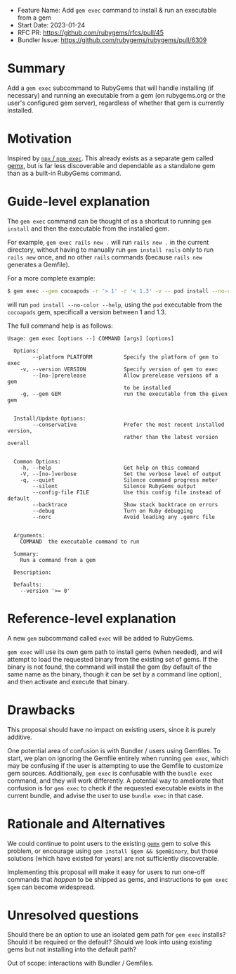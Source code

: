 - Feature Name: Add `gem exec` command to install & run an executable from a gem
- Start Date: 2023-01-24
- RFC PR: <https://github.com/rubygems/rfcs/pull/45>
- Bundler Issue: <https://github.com/rubygems/rubygems/pull/6309>

# Summary

Add a `gem exec` subcommand to RubyGems that will handle installing (if necessary) and running an executable from a gem (on rubygems.org or the user's configured gem server), regardless of whether that gem is currently installed.

# Motivation

Inspired by [`npx` / `npm exec`](https://docs.npmjs.com/cli/v9/commands/npm-exec). This already exists as a separate gem called [gemx](https://github.com/rubygems/gemx), but is far less discoverable and dependable as a standalone gem than as a built-in RubyGems command.

# Guide-level explanation

The `gem exec` command can be thought of as a shortcut to running `gem install` and then the executable from the installed gem.

For example, `gem exec rails new .` will run `rails new .` in the current directory, without having to manually run `gem install rails` only to run `rails new` once, and no other `rails` commands (because `rails new` generates a Gemfile).

For a more complete example:

```sh
$ gem exec --gem cocoapods -r '> 1' -r '< 1.3' -v -- pod install --no-color --help
```

will run `pod install --no-color --help`, using the `pod` executable from the `cocoapods` gem, specificall a version between 1 and 1.3.

The full command help is as follows:

```
Usage: gem exec [options --] COMMAND [args] [options]

  Options:
        --platform PLATFORM          Specify the platform of gem to exec
    -v, --version VERSION            Specify version of gem to exec
        --[no-]prerelease            Allow prerelease versions of a gem
                                     to be installed
    -g, --gem GEM                    run the executable from the given gem


  Install/Update Options:
        --conservative               Prefer the most recent installed version,
                                     rather than the latest version overall


  Common Options:
    -h, --help                       Get help on this command
    -V, --[no-]verbose               Set the verbose level of output
    -q, --quiet                      Silence command progress meter
        --silent                     Silence RubyGems output
        --config-file FILE           Use this config file instead of default
        --backtrace                  Show stack backtrace on errors
        --debug                      Turn on Ruby debugging
        --norc                       Avoid loading any .gemrc file


  Arguments:
    COMMAND  the executable command to run

  Summary:
    Run a command from a gem

  Description:

  Defaults:
    --version '>= 0'
```

# Reference-level explanation

A new `gem` subcommand called `exec` will be added to RubyGems.

`gem exec` will use its own gem path to install gems (when needed), and will attempt to load the requested binary from the existing set of gems.
If the binary is not found, the command will install the gem (by default of the same name as the binary, though it can be set by a command line option),
and then activate and execute that binary.

# Drawbacks

This proposal should have no impact on existing users, since it is purely additive.

One potential area of confusion is with Bundler / users using Gemfiles.
To start, we plan on ignoring the Gemfile entirely when running `gem exec`, which may be confusing if the user is attempting to use the Gemfile to customize gem sources.
Additionally, `gem exec` is confusable with the `bundle exec` command, and they will work differently. A potential way to ameliorate that confusion is for `gem exec` to check if the requested executable exists in the current bundle, and advise the user to use `bundle exec` in that case.

# Rationale and Alternatives

We could continue to point users to the existing [`gemx`](https://github.com/rubygems/gemx) gem to solve this problem, or encourage using `gem install $gem && $gemBinary`, but those solutions (which have existed for years) are not sufficiently discoverable.

Implementing this proposal will make it easy for users to run one-off commands that _happen_ to be shipped as gems, and instructions to `gem exec $gem` can become widespread.

# Unresolved questions

Should there be an option to use an isolated gem path for `gem exec` installs? Should it be required or the default? Should we look into using existing gems but not installing into the default path?

Out of scope: interactions with Bundler / Gemfiles.
